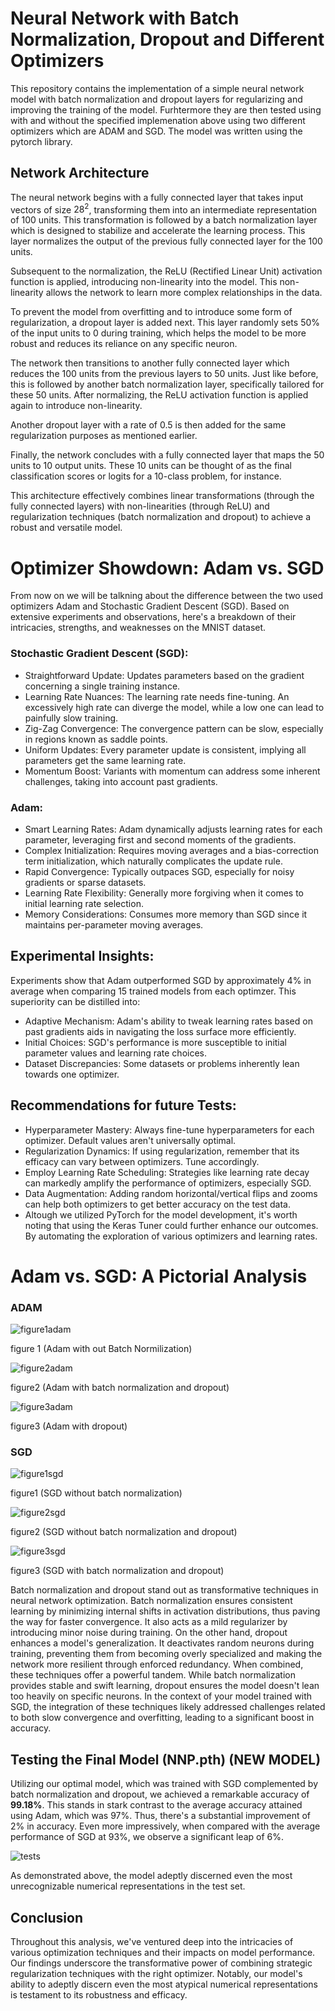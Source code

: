 # Neural Network with Batch Normalization, Dropout and Different Optimizers


This repository contains the implementation of a simple neural network model with batch normalization and dropout layers for regularizing and improving the training of the model. Furhtermore they are then tested using with and without the specified implemenation above using two different optimizers which are ADAM and SGD. The model was written using the pytorch library.

## Network Architecture

The neural network begins with a fully connected layer that takes input vectors of size $28^2$, transforming them into an intermediate representation of 100 units. This transformation is followed by a batch normalization layer which is designed to stabilize and accelerate the learning process. This layer normalizes the output of the previous fully connected layer for the 100 units.

Subsequent to the normalization, the ReLU (Rectified Linear Unit) activation function is applied, introducing non-linearity into the model. This non-linearity allows the network to learn more complex relationships in the data.

To prevent the model from overfitting and to introduce some form of regularization, a dropout layer is added next. This layer randomly sets 50% of the input units to 0 during training, which helps the model to be more robust and reduces its reliance on any specific neuron.

The network then transitions to another fully connected layer which reduces the 100 units from the previous layers to 50 units. Just like before, this is followed by another batch normalization layer, specifically tailored for these 50 units. After normalizing, the ReLU activation function is applied again to introduce non-linearity.

Another dropout layer with a rate of 0.5 is then added for the same regularization purposes as mentioned earlier.

Finally, the network concludes with a fully connected layer that maps the 50 units to 10 output units. These 10 units can be thought of as the final classification scores or logits for a 10-class problem, for instance.

This architecture effectively combines linear transformations (through the fully connected layers) with non-linearities (through ReLU) and regularization techniques (batch normalization and dropout) to achieve a robust and versatile model.


# Optimizer Showdown: Adam vs. SGD

From now on we will be talkning about the difference between the two used optimizers Adam and Stochastic Gradient Descent (SGD). Based on extensive experiments and observations, here's a  breakdown of their intricacies, strengths, and weaknesses on the MNIST dataset.

### Stochastic Gradient Descent (SGD):

- Straightforward Update: Updates parameters based on the gradient concerning a single training instance.
- Learning Rate Nuances: The learning rate needs fine-tuning. An excessively high rate can diverge the model, while a low one can lead to painfully slow training.
- Zig-Zag Convergence: The convergence pattern can be slow, especially in regions known as saddle points.
- Uniform Updates: Every parameter update is consistent, implying all parameters get the same learning rate.
- Momentum Boost: Variants with momentum can address some inherent challenges, taking into account past gradients.


### Adam:

- Smart Learning Rates: Adam dynamically adjusts learning rates for each parameter, leveraging first and second moments of the gradients.
- Complex Initialization: Requires moving averages and a bias-correction term initialization, which naturally complicates the update rule.
- Rapid Convergence: Typically outpaces SGD, especially for noisy gradients or sparse datasets.
- Learning Rate Flexibility: Generally more forgiving when it comes to initial learning rate selection.
- Memory Considerations: Consumes more memory than SGD since it maintains per-parameter moving averages.



## Experimental Insights:

Experiments show that Adam outperformed SGD by approximately 4% in average when comparing 15 trained models from each optimzer. This superiority can be distilled into:

- Adaptive Mechanism: Adam's ability to tweak learning rates based on past gradients aids in navigating the loss surface more efficiently.
- Initial Choices: SGD's performance is more susceptible to initial parameter values and learning rate choices.
- Dataset Discrepancies: Some datasets or problems inherently lean towards one optimizer.

## Recommendations for future Tests:

- Hyperparameter Mastery: Always fine-tune hyperparameters for each optimizer. Default values aren't universally optimal.
- Regularization Dynamics: If using regularization, remember that its efficacy can vary between optimizers. Tune accordingly.
- Employ Learning Rate Scheduling: Strategies like learning rate decay can markedly amplify the performance of optimizers, especially SGD.
- Data Augmentation: Adding random horizontal/vertical flips and zooms can help both optimizers to get better accuracy on the test data.
- Altough we utilized PyTorch for the model development, it's worth noting that using the Keras Tuner could further enhance our outcomes. By automating the exploration of various optimizers and learning rates.

  
# Adam vs. SGD: A Pictorial Analysis

### ADAM

![figure1adam](https://github.com/kamileren/MNISTOptim/blob/main/images/Adam.png
)

figure 1 (Adam with out Batch Normilization)


![figure2adam](https://github.com/kamileren/MNISTOptim/blob/main/images/Adam2.png
)


figure2 (Adam with batch normalization and dropout)

![figure3adam](https://github.com/kamileren/MNISTOptim/blob/main/images/Adam3.png
)

figure3 (Adam with dropout)


### SGD

![figure1sgd](https://github.com/kamileren/MNISTOptim/blob/main/images/SGD.png
)

figure1 (SGD without batch normalization)

![figure2sgd](https://github.com/kamileren/MNISTOptim/blob/main/images/SGD2.png
)

figure2 (SGD without batch normalization and dropout)

![figure3sgd](https://github.com/kamileren/MNISTOptim/blob/main/images/SGD3.png
)

figure3 (SGD with batch normalization and dropout)

Batch normalization and dropout stand out as transformative techniques in neural network optimization. Batch normalization ensures consistent learning by minimizing internal shifts in activation distributions, thus paving the way for faster convergence. It also acts as a mild regularizer by introducing minor noise during training. On the other hand, dropout enhances a model's generalization. It deactivates random neurons during training, preventing them from becoming overly specialized and making the network more resilient through enforced redundancy. When combined, these techniques offer a powerful tandem. While batch normalization provides stable and swift learning, dropout ensures the model doesn't lean too heavily on specific neurons. In the context of your model trained with SGD, the integration of these techniques likely addressed challenges related to both slow convergence and overfitting, leading to a significant boost in accuracy.

## Testing the Final Model (NNP.pth) (NEW MODEL)

Utilizing our optimal model, which was trained with SGD complemented by batch normalization and dropout, we achieved a remarkable accuracy of **99.18%**. This stands in stark contrast to the average accuracy attained using Adam, which was 97%. Thus, there's a substantial improvement of 2% in accuracy. Even more impressively, when compared with the average performance of SGD at 93%, we observe a significant leap of 6%. 




![tests](https://github.com/kamileren/MNISTOptim/blob/main/images/Tests.png
)


As demonstrated above, the model adeptly discerned even the most unrecognizable numerical representations in the test set.

## Conclusion

Throughout this analysis, we've ventured deep into the intricacies of various optimization techniques and their impacts on model performance. Our findings underscore the transformative power of combining strategic regularization techniques with the right optimizer. Notably, our model's ability to adeptly discern even the most atypical numerical representations is testament to its robustness and efficacy.





